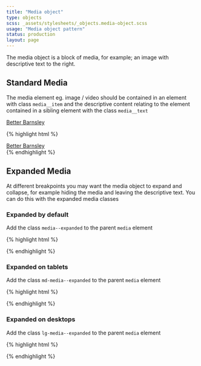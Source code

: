 ```yaml
---
title: "Media object"
type: objects
scss: _assets/stylesheets/_objects.media-object.scss
usage: "Media object pattern"
status: production
layout: page
---
```


The media object is a block of media, for example; an image with descriptive text to the right.

## Standard Media

The media element eg. image / video should be contained in an element with class `media__item` and the descriptive content relating to the element contained in a sibling element with the class `media__text`

<div class="example">
<div class="media">
    <a class="media__link" href="#">
        <div class="media__item">
            <img src="http://placehold.it/50x50" alt="" class="media__object">                                    
        </div>
        <div class="media__text">
            Better Barnsley
        </div>
    </a>
</div>
</div>

{% highlight html %}
    <div class="media">
        <a class="media__link" href="#">
            <div class="media__item">
                <img src="http://placehold.it/50x50" alt="" class="media__object">                                    
            </div>
            <div class="media__text">
                Better Barnsley
            </div>
        </a>
    </div>
{% endhighlight %}

## Expanded Media

At different breakpoints you may want the media object to expand and collapse, for example hiding the media and leaving the descriptive text. You can do this with the expanded media classes


### Expanded by default

Add the class `media--expanded` to the parent `media` element

{% highlight html %}
    <div class="media media--expanded"></div>
{% endhighlight %}

### Expanded on tablets

Add the class `md-media--expanded` to the parent `media` element

{% highlight html %}
    <div class="media md-media--expanded"></div>
{% endhighlight %}

### Expanded on desktops

Add the class `lg-media--expanded` to the parent `media` element

{% highlight html %}
    <div class="media lg-media--expanded"></div>
{% endhighlight %}